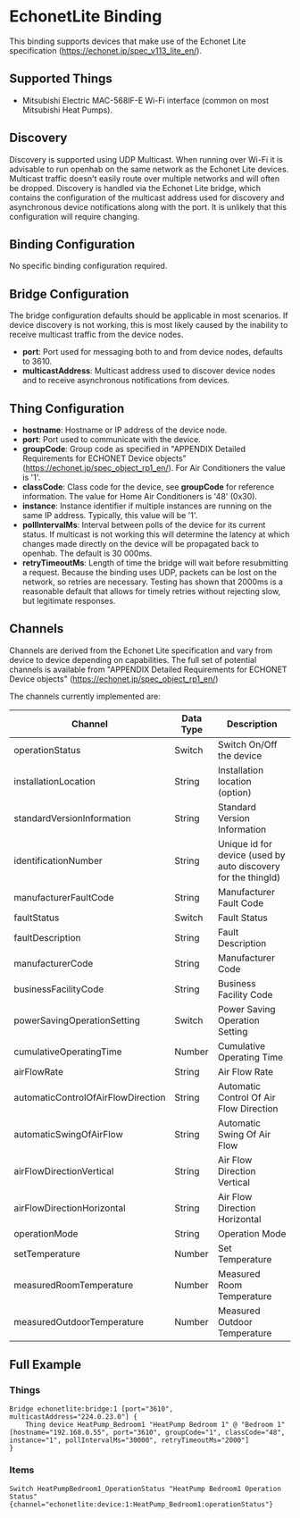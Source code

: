 # EchonetLite Binding

This binding supports devices that make use of the Echonet Lite specification (https://echonet.jp/spec_v113_lite_en/).

## Supported Things

* Mitsubishi Electric MAC-568IF-E Wi-Fi interface (common on most Mitsubishi Heat Pumps).

## Discovery

Discovery is supported using UDP Multicast.
When running over Wi-Fi it is advisable to run openhab on the same network as the Echonet Lite devices.
Multicast traffic doesn't easily route over multiple networks and will often be dropped.
Discovery is handled via the Echonet Lite bridge, which contains the configuration of the multicast address used for discovery and asynchronous device notifications along with the port.
It is unlikely that this configuration will require changing.

## Binding Configuration

No specific binding configuration required.

## Bridge Configuration

The bridge configuration defaults should be applicable in most scenarios.
If device discovery is not working, this is most likely caused by the inability to receive multicast traffic from the device nodes.

* __port__: Port used for messaging both to and from device nodes, defaults to 3610.
* __multicastAddress__: Multicast address used to discover device nodes and to receive asynchronous notifications from devices.

## Thing Configuration

* __hostname__: Hostname or IP address of the device node.
* __port__: Port used to communicate with the device. 
* __groupCode__: Group code as specified in "APPENDIX Detailed Requirements for ECHONET Device objects" (https://echonet.jp/spec_object_rp1_en/).
For Air Conditioners the value is '1'.
* __classCode__: Class code for the device, see __groupCode__ for reference information.
The value for Home Air Conditioners is '48' (0x30).
* __instance__: Instance identifier if multiple instances are running on the same IP address.
Typically, this value will be '1'.
* __pollIntervalMs__: Interval between polls of the device for its current status.
If multicast is not working this will determine the latency at which changes made directly on the device will be propagated back to openhab.
The default is 30 000ms.
* __retryTimeoutMs__: Length of time the bridge will wait before resubmitting a request.
Because the binding uses UDP, packets can be lost on the network, so retries are necessary.
Testing has shown that 2000ms is a reasonable default that allows for timely retries without rejecting slow, but legitimate responses.

## Channels

Channels are derived from the Echonet Lite specification and vary from device to device depending on capabilities.
The full set of potential channels is available from "APPENDIX Detailed Requirements for ECHONET Device objects" (https://echonet.jp/spec_object_rp1_en/)

The channels currently implemented are:

| Channel                            | Data Type | Description                                                   |
|------------------------------------|-----------|---------------------------------------------------------------|
| operationStatus                    | Switch    | Switch On/Off the device                                      |
| installationLocation               | String    | Installation location (option)                                |
| standardVersionInformation         | String    | Standard Version Information                                  |
| identificationNumber               | String    | Unique id for device (used by auto discovery for the thingId) |
| manufacturerFaultCode              | String    | Manufacturer Fault Code                                       |
| faultStatus                        | Switch    | Fault Status                                                  |
| faultDescription                   | String    | Fault Description                                             |
| manufacturerCode                   | String    | Manufacturer Code                                             |
| businessFacilityCode               | String    | Business Facility Code                                        |
| powerSavingOperationSetting        | Switch    | Power Saving Operation Setting                                |
| cumulativeOperatingTime            | Number    | Cumulative Operating Time                                     |
| airFlowRate                        | String    | Air Flow Rate                                                 |
| automaticControlOfAirFlowDirection | String    | Automatic Control Of Air Flow Direction                       |
| automaticSwingOfAirFlow            | String    | Automatic Swing Of Air Flow                                   |
| airFlowDirectionVertical           | String    | Air Flow Direction Vertical                                   |
| airFlowDirectionHorizontal         | String    | Air Flow Direction Horizontal                                 |
| operationMode                      | String    | Operation Mode                                                |
| setTemperature                     | Number    | Set Temperature                                               |
| measuredRoomTemperature            | Number    | Measured Room Temperature                                     |
| measuredOutdoorTemperature         | Number    | Measured Outdoor Temperature                                  |

## Full Example

### Things
```
Bridge echonetlite:bridge:1 [port="3610", multicastAddress="224.0.23.0"] {
    Thing device HeatPump_Bedroom1 "HeatPump Bedroom 1" @ "Bedroom 1" [hostname="192.168.0.55", port="3610", groupCode="1", classCode="48", instance="1", pollIntervalMs="30000", retryTimeoutMs="2000"]
}
```

### Items
```
Switch HeatPumpBedroom1_OperationStatus "HeatPump Bedroom1 Operation Status" {channel="echonetlite:device:1:HeatPump_Bedroom1:operationStatus"}
```

